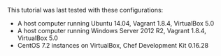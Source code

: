 This tutorial was last tested with these configurations:

* A host computer running Ubuntu 14.04, Vagrant 1.8.4, VirtualBox 5.0
* A host computer running Windows Server 2012 R2, Vagrant 1.8.4, VirtualBox 5.0
* CentOS 7.2 instances on VirtualBox, Chef Development Kit 0.16.28
